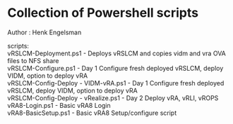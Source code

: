 # Collection of Powershell scripts
Author : Henk Engelsman

scripts:  
vRSLCM-Deployment.ps1	- Deploys vRSLCM and copies vidm and vra OVA files to NFS share  
vRSLCM-Configure.ps1	- Day 1 Configure fresh deployed vRSLCM, deploy VIDM, option to deploy vRA  
vRSLCM-Config-Deploy	- VIDM-vRA.ps1 - Day 1 Configure fresh deployed vRSLCM, deploy VIDM, option to deploy vRA  
vRSLCM-Config-Deploy	- vRealize.ps1 - Day 2 Deploy vRA, vRLI, vROPS  
vRA8-Login.ps1			- Basic vRA8 Login  
vRA8-BasicSetup.ps1		- Basic vRA8 Setup/configure script  
